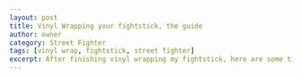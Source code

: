 ```yaml
---
layout: post
title: Vinyl Wrapping your fightstick, the guide
author: owner
category: Street Fighter
tags: [vinyl wrap, fightstick, street fighter]
excerpt: After finishing vinyl wrapping my fightstick, here are some tips to help you on a similiar endevour
---
```


